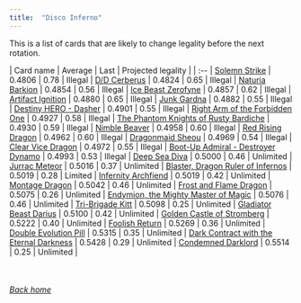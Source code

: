 ```yaml
---
title:  "Disco Inferno"
---
```


This is a list of cards that are likely to change legality before the next rotation.

| Card name | Average | Last | Projected legality |
| :-- |
[Solemn Strike](https://db.ygoprodeck.com/card/?search=Solemn%20Strike) | 0.4806 | 0.78 | Illegal |
[D/D Cerberus](https://db.ygoprodeck.com/card/?search=D/D%20Cerberus) | 0.4824 | 0.65 | Illegal |
[Naturia Barkion](https://db.ygoprodeck.com/card/?search=Naturia%20Barkion) | 0.4854 | 0.56 | Illegal |
[Ice Beast Zerofyne](https://db.ygoprodeck.com/card/?search=Ice%20Beast%20Zerofyne) | 0.4857 | 0.62 | Illegal |
[Artifact Ignition](https://db.ygoprodeck.com/card/?search=Artifact%20Ignition) | 0.4880 | 0.65 | Illegal |
[Junk Gardna](https://db.ygoprodeck.com/card/?search=Junk%20Gardna) | 0.4882 | 0.55 | Illegal |
[Destiny HERO - Dasher](https://db.ygoprodeck.com/card/?search=Destiny%20HERO%20-%20Dasher) | 0.4901 | 0.55 | Illegal |
[Right Arm of the Forbidden One](https://db.ygoprodeck.com/card/?search=Right%20Arm%20of%20the%20Forbidden%20One) | 0.4927 | 0.58 | Illegal |
[The Phantom Knights of Rusty Bardiche](https://db.ygoprodeck.com/card/?search=The%20Phantom%20Knights%20of%20Rusty%20Bardiche) | 0.4930 | 0.59 | Illegal |
[Nimble Beaver](https://db.ygoprodeck.com/card/?search=Nimble%20Beaver) | 0.4958 | 0.60 | Illegal |
[Red Rising Dragon](https://db.ygoprodeck.com/card/?search=Red%20Rising%20Dragon) | 0.4962 | 0.60 | Illegal |
[Dragonmaid Sheou](https://db.ygoprodeck.com/card/?search=Dragonmaid%20Sheou) | 0.4969 | 0.54 | Illegal |
[Clear Vice Dragon](https://db.ygoprodeck.com/card/?search=Clear%20Vice%20Dragon) | 0.4972 | 0.55 | Illegal |
[Boot-Up Admiral - Destroyer Dynamo](https://db.ygoprodeck.com/card/?search=Boot-Up%20Admiral%20-%20Destroyer%20Dynamo) | 0.4993 | 0.53 | Illegal |
[Deep Sea Diva](https://db.ygoprodeck.com/card/?search=Deep%20Sea%20Diva) | 0.5000 | 0.46 | Unlimited |
[Jurrac Meteor](https://db.ygoprodeck.com/card/?search=Jurrac%20Meteor) | 0.5016 | 0.37 | Unlimited |
[Blaster, Dragon Ruler of Infernos](https://db.ygoprodeck.com/card/?search=Blaster,%20Dragon%20Ruler%20of%20Infernos) | 0.5019 | 0.28 | Limited |
[Infernity Archfiend](https://db.ygoprodeck.com/card/?search=Infernity%20Archfiend) | 0.5019 | 0.42 | Unlimited |
[Montage Dragon](https://db.ygoprodeck.com/card/?search=Montage%20Dragon) | 0.5042 | 0.46 | Unlimited |
[Frost and Flame Dragon](https://db.ygoprodeck.com/card/?search=Frost%20and%20Flame%20Dragon) | 0.5075 | 0.26 | Unlimited |
[Endymion, the Mighty Master of Magic](https://db.ygoprodeck.com/card/?search=Endymion,%20the%20Mighty%20Master%20of%20Magic) | 0.5076 | 0.46 | Unlimited |
[Tri-Brigade Kitt](https://db.ygoprodeck.com/card/?search=Tri-Brigade%20Kitt) | 0.5098 | 0.25 | Unlimited |
[Gladiator Beast Darius](https://db.ygoprodeck.com/card/?search=Gladiator%20Beast%20Darius) | 0.5100 | 0.42 | Unlimited |
[Golden Castle of Stromberg](https://db.ygoprodeck.com/card/?search=Golden%20Castle%20of%20Stromberg) | 0.5222 | 0.40 | Unlimited |
[Foolish Return](https://db.ygoprodeck.com/card/?search=Foolish%20Return) | 0.5269 | 0.36 | Unlimited |
[Double Evolution Pill](https://db.ygoprodeck.com/card/?search=Double%20Evolution%20Pill) | 0.5315 | 0.35 | Unlimited |
[Dark Contract with the Eternal Darkness](https://db.ygoprodeck.com/card/?search=Dark%20Contract%20with%20the%20Eternal%20Darkness) | 0.5428 | 0.29 | Unlimited |
[Condemned Darklord](https://db.ygoprodeck.com/card/?search=Condemned%20Darklord) | 0.5514 | 0.25 | Unlimited |

<br>

###### [Back home](index)